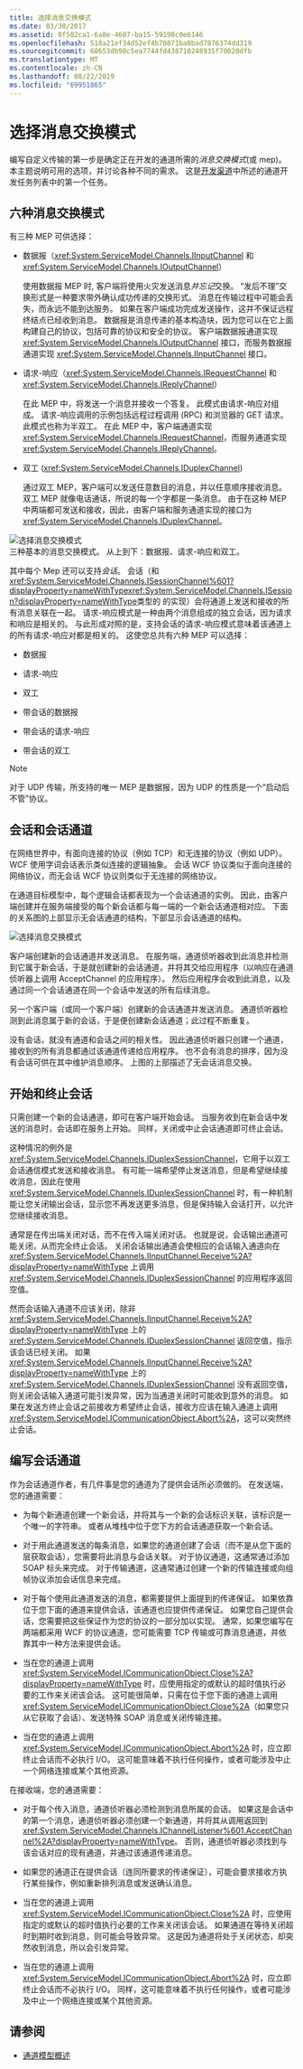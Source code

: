 ```yaml
---
title: 选择消息交换模式
ms.date: 03/30/2017
ms.assetid: 0f502ca1-6a8e-4607-ba15-59198c0e6146
ms.openlocfilehash: 518a21ef34d52ef4b70871ba8bad7876374dd319
ms.sourcegitcommit: 68653db98c5ea7744fd438710248935f70020dfb
ms.translationtype: MT
ms.contentlocale: zh-CN
ms.lasthandoff: 08/22/2019
ms.locfileid: "69951865"
---
```

# <a name="choosing-a-message-exchange-pattern"></a>选择消息交换模式
编写自定义传输的第一步是确定正在开发的通道所需的*消息交换模式*(或 mep)。 本主题说明可用的选项，并讨论各种不同的需求。 这是[开发渠道](../../../../docs/framework/wcf/extending/developing-channels.md)中所述的通道开发任务列表中的第一个任务。  
  
## <a name="six-message-exchange-patterns"></a>六种消息交换模式  
 有三种 MEP 可供选择：  
  
- 数据报（<xref:System.ServiceModel.Channels.IInputChannel> 和 <xref:System.ServiceModel.Channels.IOutputChannel>）  
  
     使用数据报 MEP 时, 客户端将使用火灾发送消息*并忘记*交换。 “发后不理”交换形式是一种要求带外确认成功传递的交换形式。 消息在传输过程中可能会丢失，而永远不能到达服务。 如果在客户端成功完成发送操作，这并不保证远程终结点已经收到消息。 数据报是消息传递的基本构造块，因为您可以在它上面构建自己的协议，包括可靠的协议和安全的协议。 客户端数据报通道实现 <xref:System.ServiceModel.Channels.IOutputChannel> 接口，而服务数据报通道实现 <xref:System.ServiceModel.Channels.IInputChannel> 接口。  
  
- 请求-响应（<xref:System.ServiceModel.Channels.IRequestChannel> 和 <xref:System.ServiceModel.Channels.IReplyChannel>）  
  
     在此 MEP 中，将发送一个消息并接收一个答复。 此模式由请求-响应对组成。 请求-响应调用的示例包括远程过程调用 (RPC) 和浏览器的 GET 请求。 此模式也称为半双工。 在此 MEP 中，客户端通道实现 <xref:System.ServiceModel.Channels.IRequestChannel>，而服务通道实现 <xref:System.ServiceModel.Channels.IReplyChannel>。  
  
- 双工 (<xref:System.ServiceModel.Channels.IDuplexChannel>)  
  
     通过双工 MEP，客户端可以发送任意数目的消息，并以任意顺序接收消息。 双工 MEP 就像电话通话，所说的每一个字都是一条消息。 由于在这种 MEP 中两端都可发送和接收，因此，由客户端和服务通道实现的接口为 <xref:System.ServiceModel.Channels.IDuplexChannel>。  
  
 ![选择消息交换模式](../../../../docs/framework/wcf/extending/media/wcfc-basicthreemepsc.gif "wcfc_BasicThreeMEPsc")  
三种基本的消息交换模式。 从上到下：数据报、请求-响应和双工。  
  
 其中每个 Mep 还可以支持*会话*。 会话（和 <xref:System.ServiceModel.Channels.ISessionChannel%601?displayProperty=nameWithType><xref:System.ServiceModel.Channels.ISession?displayProperty=nameWithType>类型的 的实现）会将通道上发送和接收的所有消息关联在一起。 请求-响应模式是一种由两个消息组成的独立会话，因为请求和响应是相关的。 与此形成对照的是，支持会话的请求-响应模式意味着该通道上的所有请求-响应对都是相关的。 这使您总共有六种 MEP 可以选择：  
  
- 数据报  
  
- 请求-响应  
  
- 双工  
  
- 带会话的数据报  
  
- 带会话的请求-响应  
  
- 带会话的双工  
  
> [!NOTE]
> 对于 UDP 传输，所支持的唯一 MEP 是数据报，因为 UDP 的性质是一个“启动后不管”协议。  
  
## <a name="sessions-and-sessionful-channels"></a>会话和会话通道  
 在网络世界中，有面向连接的协议（例如 TCP）和无连接的协议（例如 UDP）。 WCF 使用字词会话表示类似连接的逻辑抽象。 会话 WCF 协议类似于面向连接的网络协议，而无会话 WCF 协议则类似于无连接的网络协议。  
  
 在通道目标模型中，每个逻辑会话都表现为一个会话通道的实例。 因此，由客户端创建并在服务端接受的每个新会话都与每一端的一个新会话通道相对应。 下面的关系图的上部显示无会话通道的结构，下部显示会话通道的结构。  
  
 ![选择消息交换模式](../../../../docs/framework/wcf/extending/media/wcfc-sessionandsessionlesschannelsc.gif "wcfc_SessionAndSessionlessChannelsc")  
  
 客户端创建新的会话通道并发送消息。 在服务端，通道侦听器收到此消息并检测到它属于新会话，于是就创建新的会话通道，并将其交给应用程序（以响应在通道侦听器上调用 AcceptChannel 的应用程序）。 然后应用程序会收到此消息，以及通过同一个会话通道在同一个会话中发送的所有后续消息。  
  
 另一个客户端（或同一个客户端）创建新的会话通道并发送消息。 通道侦听器检测到此消息属于新的会话，于是便创建新会话通道；此过程不断重复。  
  
 没有会话，就没有通道和会话之间的相关性。 因此通道侦听器只创建一个通道，接收到的所有消息都通过该通道传递给应用程序。 也不会有消息的排序，因为没有会话可供在其中维护消息顺序。 上图的上部描述了无会话消息交换。  
  
## <a name="starting-and-terminating-sessions"></a>开始和终止会话  
 只需创建一个新的会话通道，即可在客户端开始会话。 当服务收到在新会话中发送的消息时，会话即在服务上开始。 同样，关闭或中止会话通道即可终止会话。  
  
 这种情况的例外是 <xref:System.ServiceModel.Channels.IDuplexSessionChannel>，它用于以双工会话通信模式发送和接收消息。 有可能一端希望停止发送消息，但是希望继续接收消息，因此在使用 <xref:System.ServiceModel.Channels.IDuplexSessionChannel> 时，有一种机制能让您关闭输出会话，显示您不再发送更多消息，但是保持输入会话打开，以允许您继续接收消息。  
  
 通常是在传出端关闭对话，而不在传入端关闭对话。 也就是说，会话输出通道可能关闭，从而完全终止会话。 关闭会话输出通道会使相应的会话输入通道向在 <xref:System.ServiceModel.Channels.IInputChannel.Receive%2A?displayProperty=nameWithType> 上调用 <xref:System.ServiceModel.Channels.IDuplexSessionChannel> 的应用程序返回空值。  
  
 然而会话输入通道不应该关闭，除非 <xref:System.ServiceModel.Channels.IInputChannel.Receive%2A?displayProperty=nameWithType> 上的 <xref:System.ServiceModel.Channels.IDuplexSessionChannel> 返回空值，指示该会话已经关闭。 如果 <xref:System.ServiceModel.Channels.IInputChannel.Receive%2A?displayProperty=nameWithType> 上的 <xref:System.ServiceModel.Channels.IDuplexSessionChannel> 没有返回空值，则关闭会话输入通道可能引发异常，因为当通道关闭时可能收到意外的消息。 如果在发送方终止会话之前接收方希望终止会话，接收方应该在输入通道上调用 <xref:System.ServiceModel.ICommunicationObject.Abort%2A>，这可以突然终止会话。  
  
## <a name="writing-sessionful-channels"></a>编写会话通道  
 作为会话通道作者，有几件事是您的通道为了提供会话所必须做的。 在发送端，您的通道需要：  
  
- 为每个新通道创建一个新会话，并将其与一个新的会话标识关联，该标识是一个唯一的字符串。 或者从堆栈中位于您下方的会话通道获取一个新会话。  
  
- 对于用此通道发送的每条消息，如果您的通道创建了会话（而不是从您下面的层获取会话），您需要将此消息与会话关联。 对于协议通道，这通常通过添加 SOAP 标头来完成。 对于传输通道，这通常通过创建一个新的传输连接或向组帧协议添加会话信息来完成。  
  
- 对于每个使用此通道发送的消息，都需要提供上面提到的传递保证。 如果依靠位于您下面的通道来提供会话，该通道也应提供传递保证。 如果您自己提供会话，您需要把这些保证作为您的协议的一部分加以实现。 通常，如果您编写在两端都采用 WCF 的协议通道，您可能需要 TCP 传输或可靠消息通道，并依靠其中一种方法来提供会话。  
  
- 当在您的通道上调用 <xref:System.ServiceModel.ICommunicationObject.Close%2A?displayProperty=nameWithType> 时，应使用指定的或默认的超时值执行必要的工作来关闭该会话。 这可能很简单，只需在位于您下面的通道上调用 <xref:System.ServiceModel.ICommunicationObject.Close%2A>（如果您只从它获取了会话）、发送特殊 SOAP 消息或关闭传输连接。  
  
- 当在您的通道上调用 <xref:System.ServiceModel.ICommunicationObject.Abort%2A> 时，应立即终止会话而不必执行 I/O。 这可能意味着不执行任何操作，或者可能涉及中止一个网络连接或某个其他资源。  
  
 在接收端，您的通道需要：  
  
- 对于每个传入消息，通道侦听器必须检测到消息所属的会话。 如果这是会话中的第一个消息，通道侦听器必须创建一个新通道，并将其从调用返回到 <xref:System.ServiceModel.Channels.IChannelListener%601.AcceptChannel%2A?displayProperty=nameWithType>。 否则，通道侦听器必须找到与该会话对应的现有通道，并通过该通道传递消息。  
  
- 如果您的通道正在提供会话（连同所要求的传递保证），可能会要求接收方执行某些操作，例如重新排列消息或发送确认消息。  
  
- 当在您的通道上调用 <xref:System.ServiceModel.ICommunicationObject.Close%2A> 时，应使用指定的或默认的超时值执行必要的工作来关闭该会话。 如果通道在等待关闭超时到期时收到消息，则可能会导致异常。 这是因为通道将处于关闭状态，却突然收到消息，所以会引发异常。  
  
- 当在您的通道上调用 <xref:System.ServiceModel.ICommunicationObject.Abort%2A> 时，应立即终止会话而不必执行 I/O。 同样，这可能意味着不执行任何操作，或者可能涉及中止一个网络连接或某个其他资源。  
  
## <a name="see-also"></a>请参阅

- [通道模型概述](../../../../docs/framework/wcf/extending/channel-model-overview.md)
